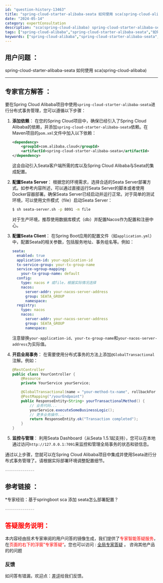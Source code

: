 ```yaml
---
id: "question-history-13463"
title: "spring-cloud-starter-alibaba-seata 如何使用 sca(spring-cloud-alibaba)"
date: "2024-05-14"
category: expertConsultation
description: "sca(spring-cloud-alibaba) spring-cloud-starter-alibaba-seata 如何使用"
tags: ["spring-cloud-alibaba","spring-cloud-starter-alibaba-seata","如何使用"]
keywords: ["spring-cloud-alibaba","spring-cloud-starter-alibaba-seata","如何使用"]
---
```


## 用户问题 ： 
 spring-cloud-starter-alibaba-seata 如何使用 sca(spring-cloud-alibaba) 

---------------
## 专家官方解答 ：

要在Spring Cloud Alibaba项目中使用`spring-cloud-starter-alibaba-seata`进行分布式事务管理，您可以遵循以下步骤：

1. **添加依赖**：
   在您的Spring Cloud项目中，确保已经引入了Spring Cloud Alibaba的依赖，并添加`spring-cloud-starter-alibaba-seata`依赖。在Maven项目的`pom.xml`文件中加入以下依赖：

   ```xml
   <dependency>
       <groupId>com.alibaba.cloud</groupId>
       <artifactId>spring-cloud-starter-alibaba-seata</artifactId>
   </dependency>
   ```

   这会自动引入Seata客户端所需的库以及Spring Cloud Alibaba与Seata的集成配置。

2. **配置Seata Server**：
   根据您的环境需求，选择合适的Seata Server部署方式。如参考内容所述，可以通过直接运行Seata Server的脚本或者使用Docker容器部署。确保Seata Server已经启动并运行正常。对于简单的测试环境，可以使用文件模式（file）启动Seata Server：

   ```sh
   $ sh seata-server.sh -p 8091 -m file
   ```

   对于生产环境，推荐使用数据库模式（db）并配置Nacos作为配置和注册中心。

3. **配置Seata Client**：
   在Spring Boot应用的配置文件（如`application.yml`）中，配置Seata的相关参数，包括服务地址、事务组名等。例如：

   ```yaml
   seata:
     enabled: true
     application-id: your-application-id
     tx-service-group: your-tx-group-name
     service-vgroup-mapping:
       your-tx-group-name: default
     config:
       type: nacos # 或file，根据实际情况选择
       nacos:
         server-addr: your-nacos-server-address
         group: SEATA_GROUP
         namespace:
     registry:
       type: nacos
       nacos:
         server-addr: your-nacos-server-address
         group: SEATA_GROUP
         namespace:
   ```

   注意替换`your-application-id`、`your-tx-group-name`和`your-nacos-server-address`为实际值。

4. **开启全局事务**：
   在需要使用分布式事务的方法上添加`@GlobalTransactional`注解。例如：

   ```java
   @RestController
   public class YourController {
       @Resource
       private YourService yourService;

       @GlobalTransactional(name = "your-method-tx-name", rollbackFor = Exception.class)
       @PostMapping("/yourEndpoint")
       public ResponseEntity<String> yourTransactionalMethod() {
           // 业务代码...
           yourService.executeSomeBusinessLogic();
           // 更多业务操作...
           return ResponseEntity.ok("Transaction completed");
       }
   }
   ```

5. **监控与管理**：
   利用Seata Dashboard（从Seata 1.5.1起支持），您可以在本地通过访问`http://127.0.0.1:7091`来监控和管理全局事务的状态和锁信息。

通过以上步骤，您就可以在Spring Cloud Alibaba项目中集成并使用Seata进行分布式事务管理了。请根据实际部署环境调整配置细节。


<font color="#949494">---------------</font> 


## 参考链接 ：

*专家经验：基于springboot sca 添加 seata怎么部署配置？ 


 <font color="#949494">---------------</font> 
 


## <font color="#FF0000">答疑服务说明：</font> 

本内容经由技术专家审阅的用户问答的镜像生成，我们提供了<font color="#FF0000">专家智能答疑服务</font>，在<font color="#FF0000">页面的右下的浮窗”专家答疑“</font>。您也可以访问 : [全局专家答疑](https://opensource.alibaba.com/chatBot) 。 咨询其他产品的的问题

### 反馈
如问答有错漏，欢迎点：[差评](https://ai.nacos.io/user/feedbackByEnhancerGradePOJOID?enhancerGradePOJOId=13470)给我们反馈。

